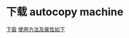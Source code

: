# 下载 autocopy machine

[下载](https://jygweb.github.io/autocopy.exe)
[使用方法及属性如下](https://mathematica.stackexchange.com/questions/18393/what-are-the-most-common-pitfalls-awaiting-new-users)
